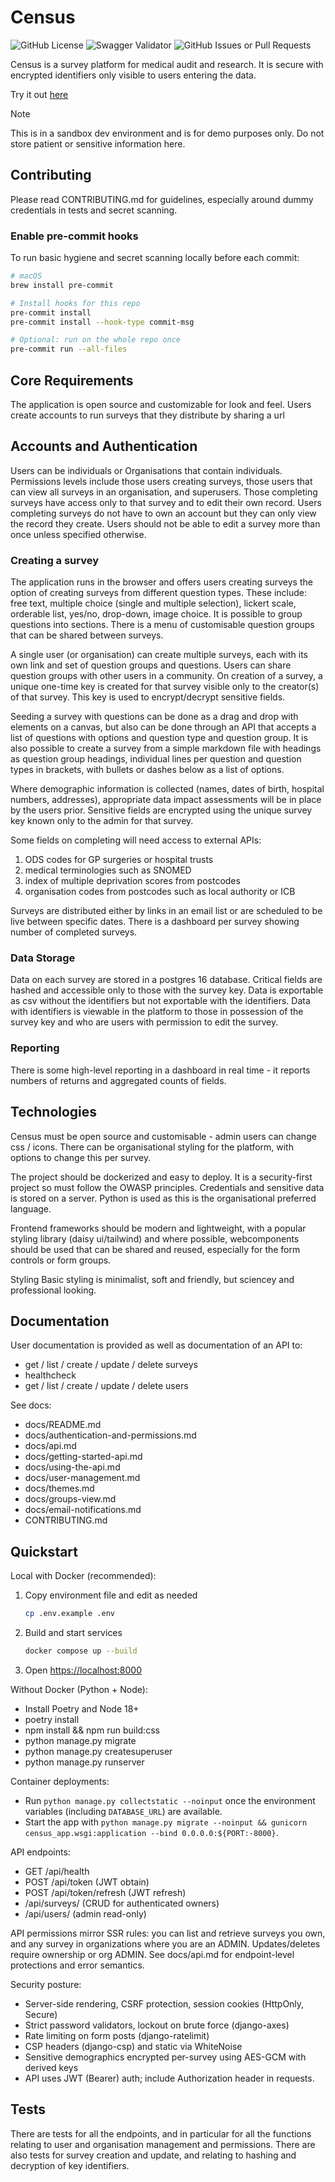 # Census

![GitHub License](https://img.shields.io/github/license/eatyourpeas/census?style=for-the-badge&color=%23BF40BF)
![Swagger Validator](https://img.shields.io/swagger/valid/3.0?specUrl=https%3A%2F%2Fcensus.eatyourpeas.dev%2Fapi%2Fschema&style=for-the-badge)
![GitHub Issues or Pull Requests](https://img.shields.io/github/issues/eatyourpeas/census?style=for-the-badge&color=%23BF40BF)

Census is a survey platform for medical audit and research. It is secure with encrypted identifiers only visible to users entering the data.

Try it out [here](https://census.eatyourpeas.dev)
>[!NOTE]
>This is in a sandbox dev environment and is for demo purposes only. Do not store patient or sensitive information here.

## Contributing

Please read CONTRIBUTING.md for guidelines, especially around dummy credentials in tests and secret scanning.

### Enable pre-commit hooks

To run basic hygiene and secret scanning locally before each commit:

```bash
# macOS
brew install pre-commit

# Install hooks for this repo
pre-commit install
pre-commit install --hook-type commit-msg

# Optional: run on the whole repo once
pre-commit run --all-files
```

## Core Requirements

The application is open source and customizable for look and feel. Users create accounts to run surveys that they distribute by sharing a url

## Accounts and Authentication

Users can be individuals or Organisations that contain individuals. Permissions levels include those users creating surveys, those users that can view all surveys in an organisation, and superusers. Those completing surveys have access only to that survey and to edit their own record.   Users completing surveys do not have to own an account but they can only view the record they create. Users should not be able to edit a survey more than once unless specified otherwise.

### Creating a survey

The application runs in the browser and offers users creating surveys the option of creating surveys from different question types. These include: free text, multiple choice (single and multiple selection), lickert scale, orderable list, yes/no, drop-down, image choice. It is possible to group questions into sections. There is a menu of customisable question groups that can be shared between surveys.

A single user (or organisation) can create multiple surveys, each with its own link and set of question groups and questions. Users can share question groups with other users in a community. On creation of a survey, a unique one-time key is created for that survey visible only to the creator(s) of that survey. This key is used to encrypt/decrypt sensitive fields.

Seeding a survey with questions can be done as a drag and drop with elements on a canvas, but also can be done through an API that accepts a list of questions with options and question type and question group. It is also possible to create a survey from a simple markdown file with headings as question group headings, individual lines per question and question types in brackets, with bullets or dashes below as a list of options.

Where demographic information is collected (names, dates of birth, hospital numbers, addresses), appropriate data impact assessments will be in place by the users prior. Sensitive fields are encrypted using the unique survey key known only to the admin for that survey.

Some fields on completing will need access to external APIs:

1. ODS codes for GP surgeries or hospital trusts
2. medical terminologies such as SNOMED
3. index of multiple deprivation scores from postcodes
4. organisation codes from postcodes such as local authority or ICB

Surveys are distributed either by links in an email list or are scheduled to be live between specific dates. There is a dashboard per survey showing number of completed surveys.

### Data Storage

Data on each survey are stored in a postgres 16 database. Critical fields are hashed and accessible only to those with the survey key. Data is exportable as csv without the identifiers but not exportable with the identifiers. Data with identifiers is viewable in the platform to those in possession of the survey key and who are users with permission to edit the survey.

### Reporting

There is some high-level reporting in a dashboard in real time - it reports numbers of returns and aggregated counts of fields.

## Technologies

Census must be open source and customisable - admin users can change css / icons. There can be organisational styling for the platform, with options to change this per survey.

The project should be dockerized and easy to deploy. It is a security-first project so must follow the OWASP principles. Credentials and sensitive data is stored on a server. Python is used as this is the organisational preferred language.

Frontend frameworks should be modern and lightweight, with a popular styling library (daisy ui/tailwind) and where possible, webcomponents should be used that can be shared and reused, especially for the form controls or form groups.

Styling
Basic styling is minimalist, soft and friendly, but sciencey and professional looking.

## Documentation

User documentation is provided as well as documentation of an API to:

- get / list / create / update / delete surveys
- healthcheck
- get / list / create / update / delete users

See docs:

- docs/README.md
- docs/authentication-and-permissions.md
- docs/api.md
- docs/getting-started-api.md
- docs/using-the-api.md
- docs/user-management.md
- docs/themes.md
- docs/groups-view.md
- docs/email-notifications.md
- CONTRIBUTING.md


## Quickstart

Local with Docker (recommended):

1. Copy environment file and edit as needed

   ```bash
   cp .env.example .env
   ```

2. Build and start services

   ```bash
   docker compose up --build
   ```

3. Open <https://localhost:8000>

Without Docker (Python + Node):

- Install Poetry and Node 18+
- poetry install
- npm install && npm run build:css
- python manage.py migrate
- python manage.py createsuperuser
- python manage.py runserver

Container deployments:

- Run `python manage.py collectstatic --noinput` once the environment variables (including `DATABASE_URL`) are available.
- Start the app with `python manage.py migrate --noinput && gunicorn census_app.wsgi:application --bind 0.0.0.0:${PORT:-8000}`.

API endpoints:

- GET /api/health
- POST /api/token (JWT obtain)
- POST /api/token/refresh (JWT refresh)
- /api/surveys/ (CRUD for authenticated owners)
- /api/users/ (admin read-only)

API permissions mirror SSR rules: you can list and retrieve surveys you own, and any survey in organizations where you are an ADMIN. Updates/deletes require ownership or org ADMIN.
See docs/api.md for endpoint-level protections and error semantics.

Security posture:

- Server-side rendering, CSRF protection, session cookies (HttpOnly, Secure)
- Strict password validators, lockout on brute force (django-axes)
- Rate limiting on form posts (django-ratelimit)
- CSP headers (django-csp) and static via WhiteNoise
- Sensitive demographics encrypted per-survey using AES-GCM with derived keys
- API uses JWT (Bearer) auth; include Authorization header in requests.

## Tests

There are tests for all the endpoints, and in particular for all the functions relating to user and organisation management and permissions. There are also tests for survey creation and update, and relating to hashing and decryption of key identifiers.
